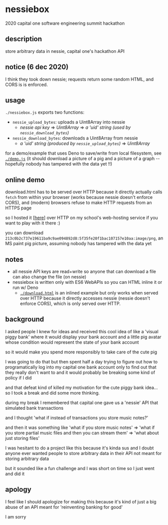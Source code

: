 nessiebox
==========
2020 capital one software engineering summit hackathon

description
------------
store arbitrary data in nessie, capital one's hackathon API

notice (6 dec 2020)
-------------------
I think they took down nessie; requests return some random HTML, and CORS is is enforced.

usage
------
`./nessiebox.js` exports two functions:
- `nessie_upload_bytes`: uploads a Uint8Array into nessie
	- *nessie api key* => *Uint8Array* => *a 'uid' string (used by `nessie_download_bytes`)*
- `nessie_download_bytes`: downloads a Uint8Array from nessie
	- *a 'uid' string (produced by `nessie_upload_bytes`)* => *Uint8Array*

for a demo/example that uses Deno to save/write from local filesystem, see [`./demo.js`](./demo.js) (it should download a picture of a pig and a picture of a graph -- hopefully nobody has tampered with the data yet !!)

online demo
-----------
download.html has to be served over HTTP because it directly actually calls `fetch` from within your browser (works because nessie doesn't enforce CORS), and (modern) browsers refuse to make HTTP requests from an HTTPS page

so I hosted it [[here](http://cs.virginia.edu/~jh7qbe/h-seee/download.html)] over HTTP on my school's web-hosting service if you want to play with it there :)

you can download `213c0b2c737e19611ba9c9ae094892d8:5f35fe20f1bac107157e10aa:image/png`, an MS paint pig picture, assuming nobody has tampered with the data yet

notes
------
- all nessie API keys are read+write so anyone that can download a file can also change the file (on nessie)
- nessiebox is written only with ES6 WebAPIs so you can HTML inline it or run w/ Deno
	- [`./download.html`](./download.html) is an inlined example but only works when served over HTTP because it directly accesses nessie (nessie doesn't enforce CORS), which is only served over HTTP.

background
-----------
I asked people I knew for ideas and received this cool idea of like a 'visual piggy bank' where it would display your bank account and a little pig avatar whose condition would represent the state of your bank account

so it would make you spend more responsibly to take care of the cute pig

I was going to do that but then spent half a day trying to figure out how to programatically log into my capital one bank account only to find out that they really don't want to and it would probably be breaking some kind of policy if I did

and that defeat kind of killed my motivation for the cute piggy bank idea... so I took a break and did some more thinking.

during my break I remembered that capital one gave us a 'nessie' API that simulated bank transactions

and I thought 'what if instead of transactions you store music notes?'

and then it was something like 'what if you store music notes' => 'what if you store partial music files and then you can stream them' => 'what about just storing files'

I was hesitant to do a project like this because it's kinda sus and I doubt anyone ever wanted people to store arbitrary data in their API not meant for storing arbitrary data

but it sounded like a fun challenge and I was short on time so I just went and did it

apology
--------
I feel like I should apologize for making this because it's kind of just a big abuse of an API meant for 'reinventing banking for good'

I am sorry